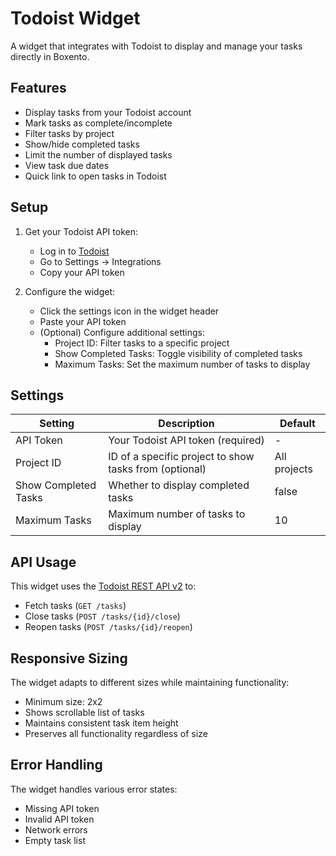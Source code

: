 # Todoist Widget

A widget that integrates with Todoist to display and manage your tasks directly in Boxento.

## Features

- Display tasks from your Todoist account
- Mark tasks as complete/incomplete
- Filter tasks by project
- Show/hide completed tasks
- Limit the number of displayed tasks
- View task due dates
- Quick link to open tasks in Todoist

## Setup

1. Get your Todoist API token:
   - Log in to [Todoist](https://todoist.com)
   - Go to Settings → Integrations
   - Copy your API token

2. Configure the widget:
   - Click the settings icon in the widget header
   - Paste your API token
   - (Optional) Configure additional settings:
     - Project ID: Filter tasks to a specific project
     - Show Completed Tasks: Toggle visibility of completed tasks
     - Maximum Tasks: Set the maximum number of tasks to display

## Settings

| Setting | Description | Default |
|---------|-------------|---------|
| API Token | Your Todoist API token (required) | - |
| Project ID | ID of a specific project to show tasks from (optional) | All projects |
| Show Completed Tasks | Whether to display completed tasks | false |
| Maximum Tasks | Maximum number of tasks to display | 10 |

## API Usage

This widget uses the [Todoist REST API v2](https://developer.todoist.com/rest/v2) to:
- Fetch tasks (`GET /tasks`)
- Close tasks (`POST /tasks/{id}/close`)
- Reopen tasks (`POST /tasks/{id}/reopen`)

## Responsive Sizing

The widget adapts to different sizes while maintaining functionality:
- Minimum size: 2x2
- Shows scrollable list of tasks
- Maintains consistent task item height
- Preserves all functionality regardless of size

## Error Handling

The widget handles various error states:
- Missing API token
- Invalid API token
- Network errors
- Empty task list 